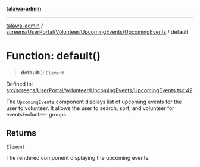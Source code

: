 [**talawa-admin**](../../../../../../README.md)

***

[talawa-admin](../../../../../../README.md) / [screens/UserPortal/Volunteer/UpcomingEvents/UpcomingEvents](../README.md) / default

# Function: default()

> **default**(): `Element`

Defined in: [src/screens/UserPortal/Volunteer/UpcomingEvents/UpcomingEvents.tsx:42](https://github.com/gautam-divyanshu/talawa-admin/blob/334f0f7773e45df65600a1da08d00c41806347e4/src/screens/UserPortal/Volunteer/UpcomingEvents/UpcomingEvents.tsx#L42)

The `UpcomingEvents` component displays list of upcoming events for the user to volunteer.
It allows the user to search, sort, and volunteer for events/volunteer groups.

## Returns

`Element`

The rendered component displaying the upcoming events.
